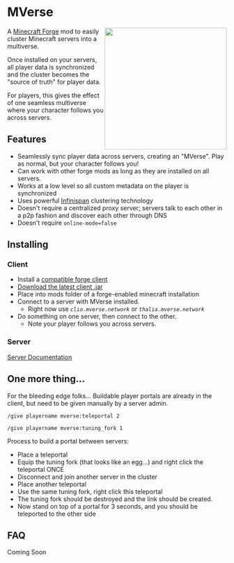# MVerse

<img align="right" width="280" height="auto" src="https://user-images.githubusercontent.com/611996/85967969-4fe09d80-b989-11ea-9100-3976bf05ab8a.png">

A [Minecraft Forge](https://github.com/MinecraftForge) mod to easily cluster Minecraft servers into a multiverse.

Once installed on your servers, all player data is synchronized and the cluster becomes the "source of truth" for player data.

For players, this gives the effect of one seamless multiverse where your character follows you across servers.

## Features

- Seamlessly sync player data across servers, creating an "MVerse". Play as normal, but your character follows you!
- Can work with other forge mods as long as they are installed on all servers.
- Works at a low level so all custom metadata on the player is synchronized
- Uses powerful [Infinispan](https://infinispan.org/features/) clustering technology
- Doesn't require a centralized proxy server; servers talk to each other in a p2p fashion and discover each other through DNS
- Doesn't require `online-mode=false`

## Installing

### Client

* Install a [compatible forge client](http://files.minecraftforge.net/maven/net/minecraftforge/forge/1.15.2-31.2.27/forge-1.15.2-31.2.27-installer.jar)
* [Download the latest client .jar](https://github.com/johnsusek/mverse/releases/download/0.2.2/mverse-client-0.2.2.jar)
* Place into mods folder of a forge-enabled minecraft installation
* Connect to a server with MVerse installed.
  * Right now use *`clio.mverse.network`* or *`thalia.mverse.network`*
* Do something on one server, then connect to the other.
  * Note your player follows you across servers.

### Server

[Server Documentation](/server/README.md)

## One more thing...

For the bleeding edge folks...
Buildable player portals are already in the client, but need to be given manually by a server admin.

`/give playername mverse:teleportal 2`

`/give playername mverse:tuning_fork 1`

Process to build a portal between servers:
* Place a teleportal
* Equip the tuning fork (that looks like an egg...) and right click the teleportal ONCE
* Disconnect and join another server in the cluster
* Place another teleportal
* Use the same tuning fork, right click this teleportal
* The tuning fork should be destroyed and the link should be created.
* Now stand on top of a portal for 3 seconds, and you should be teleported to the other side

## FAQ

Coming Soon

